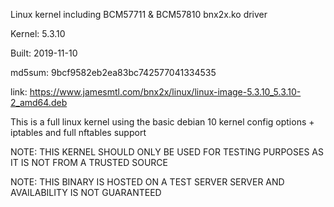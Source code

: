 Linux kernel including BCM57711 & BCM57810 bnx2x.ko driver

Kernel: 5.3.10

Built: 2019-11-10

md5sum: 9bcf9582eb2ea83bc742577041334535

link: https://www.jamesmtl.com/bnx2x/linux/linux-image-5.3.10_5.3.10-2_amd64.deb

This is a full linux kernel using the basic debian 10 kernel config options + iptables and full nftables support

NOTE: THIS KERNEL SHOULD ONLY BE USED FOR TESTING PURPOSES AS IT IS NOT FROM A TRUSTED SOURCE

NOTE: THIS BINARY IS HOSTED ON A TEST SERVER SERVER AND AVAILABILITY IS NOT GUARANTEED

